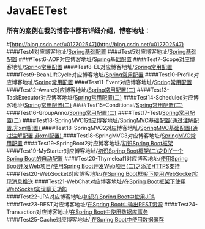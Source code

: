 # JavaEETest
### 所有的案例在我的博客中都有详细介绍，博客地址：
#[http://blog.csdn.net/u012702547](http://blog.csdn.net/u012702547)  
####Test4对应博客地址/[Spring基础配置](http://blog.csdn.net/u012702547/article/details/53587684)
####Test5对应博客地址/[Spring基础配置](http://blog.csdn.net/u012702547/article/details/53587684)
####Test6-AOP对应博客地址/[Spring基础配置](http://blog.csdn.net/u012702547/article/details/53587684)
####Test7-Scope对应博客地址/[Spring常用配置](http://blog.csdn.net/u012702547/article/details/53633872)
####Test8-EL对应博客地址/[Spring常用配置](http://blog.csdn.net/u012702547/article/details/53633872)
####Test9-BeanLiftCycle对应博客地址/[Spring常用配置](http://blog.csdn.net/u012702547/article/details/53633872)
####Test10-Profile对应博客地址/[Spring常用配置](http://blog.csdn.net/u012702547/article/details/53633872)
####Test11-Event对应博客地址/[Spring常用配置](http://blog.csdn.net/u012702547/article/details/53633872)
####Test12-Aware对应博客地址/[Spring常用配置(二)](http://blog.csdn.net/u012702547/article/details/53645149)
####Test13-TaskExecutor对应博客地址/[Spring常用配置(二)](http://blog.csdn.net/u012702547/article/details/53645149)
####Test14-Scheduled对应博客地址/[Spring常用配置(二)](http://blog.csdn.net/u012702547/article/details/53645149)
####Test15-Conditional/[Spring常用配置(二)](http://blog.csdn.net/u012702547/article/details/53645149)
####Test16-GroupAnno/[Spring常用配置(二)](http://blog.csdn.net/u012702547/article/details/53645149)
####Test17-Test/[Spring常用配置(二)](http://blog.csdn.net/u012702547/article/details/53645149)
####Test18-SpringMVC1对应博客地址/[SpringMVC基础配置(通过注解配置,非xml配置) ](http://blog.csdn.net/u012702547/article/details/53674867)
####Test18-SpringMVC2对应博客地址/[SpringMVC基础配置(通过注解配置,非xml配置) ](http://blog.csdn.net/u012702547/article/details/53674867)
####Test18-SpringMVC3对应博客地址/[SpringMVC常用配置](http://blog.csdn.net/u012702547/article/details/53695789)
####Test19-SpringBoot2对应博客地址/[初识Spring Boot框架](https://github.com/lenve/JavaEETest/tree/master/Test19-SpringBoot2)
####Test19-MyStarter对应博客地址/[初识Spring Boot框架(二)之DIY一个Spring Boot的自动配置](http://blog.csdn.net/u012702547/article/details/53750449)
####Test20-Thymeleaf1对应博客地址/[使用Spring Boot开发Web项目](http://blog.csdn.net/u012702547/article/details/53784992)/[使用Spring Boot开发Web项目(二)之添加HTTPS支持](http://blog.csdn.net/u012702547/article/details/53790722)
####Test20-WebSocket对应博客地址/[在Spring Boot框架下使用WebSocket实现消息推送](http://blog.csdn.net/u012702547/article/details/53816326)
####Test21-WebChat对应博客地址/[在Spring Boot框架下使用WebSocket实现聊天功能](http://blog.csdn.net/u012702547/article/details/53835453)  
####Test22-JPA对应博客地址/[初识在Spring Boot中使用JPA](http://blog.csdn.net/u012702547/article/details/53946440)   
####Test23-REST对应博客地址/[在Spring Boot中输出REST资源](http://blog.csdn.net/u012702547/article/details/54023654)
####Test24-Transaction对应博客地址/[在Spring Boot中使用数据库事务](http://blog.csdn.net/u012702547/article/details/54098190)  
####Test25-Cache对应博客地址/[ 在Spring Boot中使用数据缓存](http://blog.csdn.net/u012702547/article/details/54142243)
